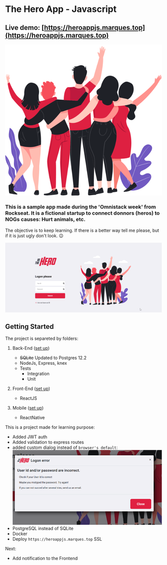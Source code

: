# The Hero App  - Javascript
## Live demo: [https://heroappjs.marques.top](https://heroappjs.marques.top)

![](/frontend/src/assets/heroes.png)


### This is a sample app made during the 'Omnistack week' from Rockseat. It is a fictional startup to connect donnors (heros) to NOGs causes: Hurt animals, etc.

The objective is to keep learning. If there is a better way tell me please, but if it is just ugly don't look. 😉

![](frontendreact.gif)

## Getting Started
The project is separeted by folders:
1. Back-End ([set up](/backend/))
    * ~~SQLite~~ Updated to Postgres 12.2
    * NodeJs, Express, knex
    * Tests
        - Integration
        - Unit
2. Front-End ([set up](/frontend/))
    * ReactJS

3. Mobile ([set up](/mobile/))
    * ReactNative


This is a project made for learning purpose:
- Added JWT auth
- Added validation to express routes
- added custom dialog instead of `browser's default`:
![New dialog](frontend/dialog.png)
- PostgreSQL instead of SQLite
- Docker
- Deploy `https://heroappjs.marques.top` SSL

Next:
- Add notification to the Frontend
